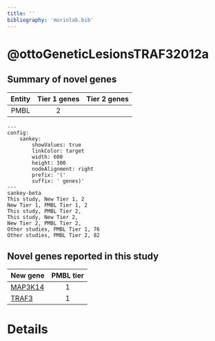 ```yaml
---
title: ''
bibliography: 'morinlab.bib'
---
```


# @ottoGeneticLesionsTRAF32012a
## Summary of novel genes

|Entity| Tier 1 genes| Tier 2 genes|
|:-:|:-:|:-:|
|PMBL|2||
```mermaid
---
config:
    sankey:
        showValues: true
        linkColor: target
        width: 600
        height: 300
        nodeAlignment: right
        prefix: '('
        suffix: ' genes)'
---
sankey-beta
This study, New Tier 1, 2
New Tier 1, PMBL Tier 1, 2
This study, PMBL Tier 2, 
This study, New Tier 2, 
New Tier 2, PMBL Tier 2, 
Other studies, PMBL Tier 1, 76
Other studies, PMBL Tier 2, 82
```


## Novel genes reported in this study

|New gene|PMBL tier|
|:-|:-:|
|[MAP3K14](MAP3K14)|1 |
|[TRAF3](TRAF3)|1 |

# Details

